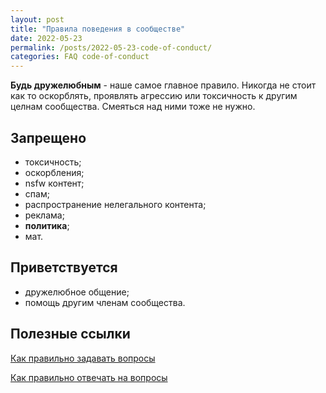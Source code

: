 ```yaml
---
layout: post
title: "Правила поведения в сообществе"
date: 2022-05-23
permalink: /posts/2022-05-23-code-of-conduct/
categories: FAQ code-of-conduct
---
```


**Будь дружелюбным** - наше самое главное правило. Никогда не стоит как то оскорблять, проявлять агрессию или токсичность к другим целнам сообщества. Смеяться над ними тоже не нужно.

## Запрещено 

* токсичность;
* оскорбления;
* nsfw контент;
* спам;
* распространение нелегального контента;
* реклама;
* **политика**;
* мат.

## Приветствуется

* дружелюбное общение;
* помощь другим членам сообщества.

## Полезные ссылки

[Как правильно задавать вопросы](https://lazyloaddev.github.io/posts/2022-05-23-ask-question-right/)

[Как правильно отвечать на вопросы](https://lazyloaddev.github.io/posts/2022-05-23-answer-question-right/)
